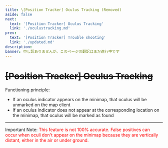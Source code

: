 ```yaml
---
title: \[Position Tracker] Oculus Tracking (Removed)
aside: false
next:
  text: '[Position Tracker] Oculus Tracking'
  link: './oculustracking.md'
prev:
  text: '[Position Tracker] Trouble shooting'
  link: './updated.md'
description:
banner: 申し訳ありませんが、このページの翻訳はまだ進行中です
---
```


[文：自动神瞳]: #

# ~~[Position Tracker] Oculus Tracking~~

Functioning principle:

- If an oculus indicator appears on the minimap, that oculus will be unmarked on the map client
- If an oculus indicator does not appear at the corresponding location on the minimap, that oculus will be marked as found

---

<p>Important Note: <span style="color: red">This feature is not 100% accurate. False positives can occur when oculi don't appear on the minimap because they are vertically distant, either in the air or under ground.</span></p>
